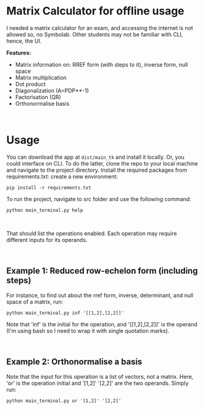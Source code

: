 <br>

# Matrix Calculator for offline usage
I needed a matrix calculator for an exam, and accessing the internet is not allowed so, no Symbolab. Other students may not be familiar with CLI, hence, the UI.

__Features:__
- Matrix information on: RREF form (with steps to it), inverse form, null space
- Matrix multiplication
- Dot product
- Diagonalization (A=PDP**-1)
- Factorisation (QR)
- Orthonormalise basis

<br>

# Usage
You can download the app at `dist/main_tk` and install it locally. Or, you could interface on CLI. To do the latter, clone the repo to your local machine and navigate to the project directory. Install the required packages from requirements.txt:
create a new environment:
```
pip install -r requirements.txt
```
To run the project, navigate to src folder and use the following command:

```
python main_terminal.py help
```
<br>

That should list the operations enabled. Each operation may require different inputs for its operands. 

<br>

## Example 1: Reduced row-echelon form (including steps)
For instance, to find out about the rref form, inverse, determinant, and null space of a matrix, run: 
```
python main_terminal.py inf '[[1,2],[2,2]]'
```
Note that 'inf' is the initial for the operation, and '[[1,2],[2,2]]' is the operand (I'm using bash so I need to wrap it with single quotation marks). 

<br>

## Example 2: Orthonormalise a basis

Note that the input for this operation is a list of vectors, not a matrix. Here, 'or' is the operation initial and '[1,2]' '[2,2]' are the two operands. Simply run:

```
python main_terminal.py or '[1,2]' '[2,2]' 
```

<br>
